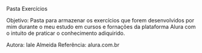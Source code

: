 Pasta Exercícios

Objetivo: Pasta para armazenar os exercícios que forem desenvolvidos por mim durante
    o meu estudo em cursos e fornações da plataforma Alura com o intuito de praticar
    o conhecimento adiquirido.

Autora: Iale Almeida
Referência: alura.com.br